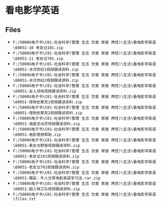 # 看电影学英语

## Files

- `F:/5000G电子书\C01-社会科学(管理 生活 饮食 家居 两性)\生活\看电影学英语\60051-10 老友记101.zip`
- `F:/5000G电子书\C01-社会科学(管理 生活 饮食 家居 两性)\生活\看电影学英语\60051-11 老友记701.zip`
- `F:/5000G电子书\C01-社会科学(管理 生活 饮食 家居 两性)\生活\看电影学英语\60051-冰河世纪1视频跟读资料.zip`
- `F:/5000G电子书\C01-社会科学(管理 生活 饮食 家居 两性)\生活\看电影学英语\60051-冰河世纪2视频跟读资料.zip`
- `F:/5000G电子书\C01-社会科学(管理 生活 饮食 家居 两性)\生活\看电影学英语\60051-女人领地视频跟读资料.zip`
- `F:/5000G电子书\C01-社会科学(管理 生活 饮食 家居 两性)\生活\看电影学英语\60051-怪物史莱克1视频跟读资料.zip`
- `F:/5000G电子书\C01-社会科学(管理 生活 饮食 家居 两性)\生活\看电影学英语\60051-怪物史莱克2视频跟读资料.zip`
- `F:/5000G电子书\C01-社会科学(管理 生活 饮食 家居 两性)\生活\看电影学英语\60051-海底总动员视频跟读资料.zip`
- `F:/5000G电子书\C01-社会科学(管理 生活 饮食 家居 两性)\生活\看电影学英语\60051-电影使用帮助.zip`
- `F:/5000G电子书\C01-社会科学(管理 生活 饮食 家居 两性)\生活\看电影学英语\60051-美女与野兽视频跟读资料.zip`
- `F:/5000G电子书\C01-社会科学(管理 生活 饮食 家居 两性)\生活\看电影学英语\60051-老友记101视频跟读资料.zip`
- `F:/5000G电子书\C01-社会科学(管理 生活 饮食 家居 两性)\生活\看电影学英语\60051-老友记701视频跟读资料.zip`
- `F:/5000G电子书\C01-社会科学(管理 生活 饮食 家居 两性)\生活\看电影学英语\60051-赠品：牛人分享电影英语学习法.rar.zip`
- `F:/5000G电子书\C01-社会科学(管理 生活 饮食 家居 两性)\生活\看电影学英语\60051-超人特工队视频跟读资料.zip`
- `F:/5000G电子书\C01-社会科学(管理 生活 饮食 家居 两性)\生活\看电影学英语\files.txt`
